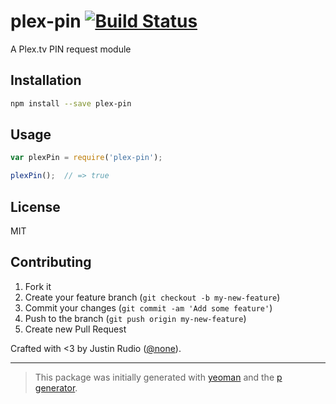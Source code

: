 # plex-pin [![Build Status](https://secure.travis-ci.org/jrudio/plex-pin.png?branch=master)](https://travis-ci.org/jrudio/plex-pin)

A Plex.tv PIN request module

## Installation

```bash
npm install --save plex-pin
```

## Usage

```javascript
var plexPin = require('plex-pin');

plexPin();  // => true
```

## License

MIT

## Contributing

1. Fork it
2. Create your feature branch (`git checkout -b my-new-feature`)
3. Commit your changes (`git commit -am 'Add some feature'`)
4. Push to the branch (`git push origin my-new-feature`)
5. Create new Pull Request

Crafted with <3 by Justin Rudio ([@none](https://twitter.com/none)).

***

> This package was initially generated with [yeoman](http://yeoman.io) and the [p generator](https://github.com/johnotander/generator-p.git).
